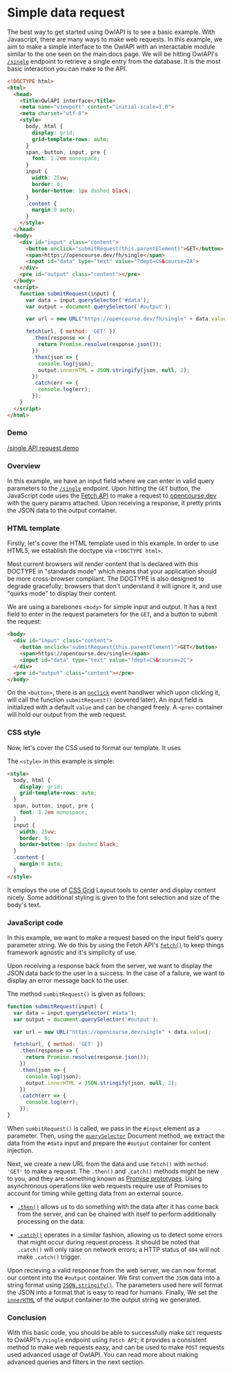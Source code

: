 # Simple data request

The best way to get started using OwlAPI is to see a basic example. With Javascript, there are many ways to make web requests. In this example, we aim to make a simple interface to the OwlAPI with an interactable module similar to the one seen on the main docs page. We will be hitting OwlAPI's [`/single`](https://opencourse.dev/#get-single) endpoint to retrieve a single entry from the database. It is the most basic interaction you can make to the API.

<!-- TODO: the following doesn't work due to https://github.com/docsifyjs/docsify/issues/1078 -->
<!-- [/single API request code](single.html ':include :type=code') -->

```html
<!DOCTYPE html>
<html>
  <head>
    <title>OwlAPI interface</title>
    <meta name="viewport" content="initial-scale=1.0">
    <meta charset="utf-8">
    <style>
      body, html {
        display: grid;
        grid-template-rows: auto;
      }
      span, button, input, pre {
        font: 1.2em monospace;
      }
      input {
        width: 25vw;
        border: 0;
        border-bottom: 1px dashed black;
      }
      .content {
        margin:0 auto;
      }
    </style>
  </head>
  <body>
    <div id="input" class="content">
      <button onclick="submitRequest(this.parentElement)">GET</button>
      <span>https://opencourse.dev/fh/single</span>
      <input id="data" type="text" value="?dept=CS&course=2A">
    </div>
    <pre id="output" class="content"></pre>
  </body>
  <script>
    function submitRequest(input) {
      var data = input.querySelector('#data');
      var output = document.querySelector('#output');

      var url = new URL("https://opencourse.dev/fh/single" + data.value);

      fetch(url, { method: 'GET' })
        .then(response => {
          return Promise.resolve(response.json());
        })
        .then(json => {
          console.log(json);
          output.innerHTML = JSON.stringify(json, null, 2);
        })
        .catch(err => {
          console.log(err);
        });
    }
  </script>
</html>
```

### Demo

[/single API request demo](single.html ':include')

### Overview

In this example, we have an input field where we can enter in valid query parameters to the [`/single`](https://opencourse.dev/#get-single) endpoint. Upon hitting the `GET` button, the JavaScript code uses the [Fetch API](https://developer.mozilla.org/en-US/docs/Web/API/Fetch_API) to make a request to [opencourse.dev](https://opencourse.dev) with the query params attached. Upon receiving a response, it pretty prints the JSON data to the output container.

### HTML template

Firstly, let's cover the HTML template used in this example. In order to use HTML5, we establish the doctype via `<!DOCTYPE html>`.

Most current browsers will render content that is declared with this DOCTYPE in "standards mode" which means that your application should be more cross-browser compliant. The DOCTYPE is also designed to degrade gracefully; browsers that don't understand it will ignore it, and use "quirks mode" to display their content.

We are using a barebones `<body>` for simple input and output. It has a text field to enter in the request parameters for the `GET`, and a button to submit the request:
```html
<body>
  <div id="input" class="content">
    <button onclick="submitRequest(this.parentElement)">GET</button>
    <span>https://opencourse.dev/single</span>
    <input id="data" type="text" value="?dept=CS&course=2C">
  </div>
  <pre id="output" class="content"></pre>
</body>
```

On the `<button>`, there is an [`onclick`](https://developer.mozilla.org/en-US/docs/Web/API/GlobalEventHandlers/onclick) event handlwer which upon clicking it, will call the function `submitRequest()` (covered later). An input field is initialized with a default `value` and can be changed freely.
A `<pre>` container will hold our output from the web request.

### CSS style
Now, let's cover the CSS used to format our template. It uses

The `<style>` in this example is simple:
```html
<style>
  body, html {
    display: grid;
    grid-template-rows: auto;
  }
  span, button, input, pre {
    font: 1.2em monospace;
  }
  input {
    width: 25vw;
    border: 0;
    border-bottom: 1px dashed black;
  }
  .content {
    margin:0 auto;
  }
</style>
```

It employs the use of [CSS Grid](https://developer.mozilla.org/en-US/docs/Web/CSS/CSS_Grid_Layout) Layout tools to center and display content nicely. Some additional styling is given to the font selection and size of the body's text.

### JavaScript code

In this example, we want to make a request based on the input field's query parameter string. We do this by using the Fetch API's [`fetch()`](https://developer.mozilla.org/en-US/docs/Web/API/WindowOrWorkerGlobalScope/fetch) to keep things framework agnostic and it's simplicity of use.

Upon receiving a response back from the server, we want to display the JSON data back to the user in a success. In the case of a failure, we want to display an error message back to the user.

The method `sumbitRequest()` is given as follows:
```js
function submitRequest(input) {
  var data = input.querySelector('#data');
  var output = document.querySelector('#output');

  var url = new URL("https://opencourse.dev/single" + data.value);

  fetch(url, { method: 'GET' })
    .then(response => {
      return Promise.resolve(response.json());
    })
    .then(json => {
      console.log(json);
      output.innerHTML = JSON.stringify(json, null, 2);
    })
    .catch(err => {
      console.log(err);
    });
}
```

When `sumbitRequest()` is called, we pass in the `#input` element as a parameter. Then, using the [`querySelector`](https://developer.mozilla.org/en-US/docs/Web/API/Document/querySelector) Document method, we extract the data from the `#data` input and prepare the `#output` container for content injection.

Next, we create a new URL from the data and use `fetch()` with `method: 'GET'` to make a request. The `.then()` and `.catch()` methods might be new to you, and they are something known as [Promise prototypes](https://developer.mozilla.org/en-US/docs/Web/JavaScript/Reference/Global_Objects/Promise/prototype). Using asynchronous operations like web requests require use of Promises to account for timing while getting data from an external source.

- [`.then()`](https://developer.mozilla.org/en-US/docs/Web/JavaScript/Reference/Global_Objects/Promise/then) allows us to do something with the data after it has come back from the server, and can be chained with itself to perform additionally processing on the data.

- [`.catch()`](https://developer.mozilla.org/en-US/docs/Web/JavaScript/Reference/Global_Objects/Promise/catch) operates in a similar fashion, allowing us to detect some errors that might occur during request process. It should be noted that `.catch()` will only raise on network errors; a HTTP status of `404` will not make `.catch()` trigger.

Upon recieving a valid response from the web server, we can now format our content into the `#output` container. We first convert the `JSON` data into a string format using [`JSON.stringify()`](https://developer.mozilla.org/en-US/docs/Web/JavaScript/Reference/Global_Objects/JSON/stringify). The parameters used here will format the JSON into a format that is easy to read for humans. Finally, We set the [`innerHTML`](https://developer.mozilla.org/en-US/docs/Web/API/Element/innerHTML) of the output container to the output string we generated.

### Conclusion

With this basic code, you should be able to successfully make `GET` requests to OwlAPI's `/single` endpoint using `Fetch API`; it provides a consistent method to make web requests easy, and can be used to make `POST` requests used advanced usage of OwlAPI. You can read more about making advanced queries and filters in the next section.
